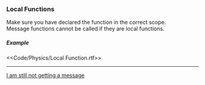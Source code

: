 ### Local Functions

Make sure you have declared the function in the correct scope.  
Message functions cannot be called if they are local functions.

##### Example  
<<Code/Physics/Local Function.rtf>>

---
[I am still not getting a message](5%203D%20Collision%20Matrix.md)